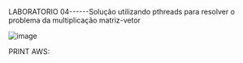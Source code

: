 LABORATORIO 04------Solução utilizando pthreads para resolver o problema da multiplicação matriz-vetor


![image](https://github.com/JoaoGian/labSO/assets/118188665/e88719bd-0fe3-4691-a5ad-60b11e80c935)

PRINT AWS:

